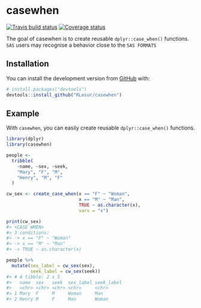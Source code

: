 
<!-- README.md is generated from README.Rmd. Please edit that file -->

# casewhen

[![Travis build
status](https://travis-ci.org/RLesur/casewhen.svg?branch=master)](https://travis-ci.org/RLesur/casewhen)
[![Coverage
status](https://codecov.io/gh/RLesur/casewhen/branch/master/graph/badge.svg)](https://codecov.io/github/RLesur/casewhen?branch=master)

The goal of casewhen is to create reusable `dplyr::case_when()`
functions.  
`SAS` users may recognise a behavior close to the `SAS FORMATS`

## Installation

You can install the development version from
[GitHub](https://github.com/) with:

``` r
# install.packages("devtools")
devtools::install_github("RLesur/casewhen")
```

## Example

With `casewhen`, you can easily create reusable `dplyr::case_when()`
functions.

``` r
library(dplyr)
library(casewhen)

people <-
  tribble(
    ~name, ~sex, ~seek,
    "Mary", "F", "M",
    "Henry", "M", "F"
  )

cw_sex <- create_case_when(x == "F" ~ "Woman",
                           x == "M" ~ "Man",
                           TRUE ~ as.character(x),
                           vars = "x")

print(cw_sex)
#> <CASE WHEN>
#> 3 conditions:
#> -> x == "F" ~ "Woman"
#> -> x == "M" ~ "Man"
#> -> TRUE ~ as.character(x)

people %>% 
  mutate(sex_label = cw_sex(sex), 
         seek_label = cw_sex(seek))
#> # A tibble: 2 x 5
#>   name  sex   seek  sex_label seek_label
#>   <chr> <chr> <chr> <chr>     <chr>     
#> 1 Mary  F     M     Woman     Man       
#> 2 Henry M     F     Man       Woman
```
